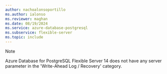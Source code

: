 ```yaml
---
author: nachoalonsoportillo
ms.author: ialonso
ms.reviewer: maghan
ms.date: 08/19/2024
ms.service: azure-database-postgresql
ms.subservice: flexible-server
ms.topic: include
---
```

> [!NOTE]
> Azure Database for PostgreSQL Flexible Server 14 does not have any server parameter in the 'Write-Ahead Log / Recovery' category.
